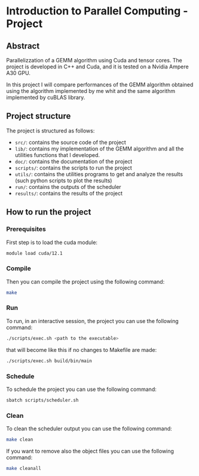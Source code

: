 # Introduction to Parallel Computing - Project
## Abstract
Parallelizzation of a GEMM algorithm using Cuda and tensor cores. The project is developed in C++ and Cuda, and it is tested on a Nvidia Ampere A30 GPU. 

In this project I will compare performances of the GEMM algorithm obtained using the algorithm implemented by me whit and the same algorithm implemented by cuBLAS library. 

## Project structure
The project is structured as follows:
- `src/`: contains the source code of the project
- `lib/`: contains my implementation of the GEMM algorithm and all the utilities functions that I developed.
- `doc/`: contains the documentation of the project 
- `scripts/`: contains the scripts to run the project
- `utils/`: contains the utilities programs to get and analyze the results (such python scripts to plot the results)
- `run/`: contains the outputs of the scheduler
- `results/`: contains the results of the project

## How to run the project
### Prerequisites
First step is to load the cuda module:
```bash
module load cuda/12.1
```

### Compile
Then you can compile the project using the following command:
```bash
make
```

### Run
To run, in an interactive session, the project you can use the following command:
```bash
./scripts/exec.sh <path to the executable> 
```
that will become like this if no changes to Makefile are made:
```bash
./scripts/exec.sh build/bin/main
```

### Schedule
To schedule the project you can use the following command:
```bash
sbatch scripts/scheduler.sh
```

### Clean
To clean the scheduler output you can use the following command:
```bash
make clean
```

If you want to remove also the object files you can use the following command:
```bash
make cleanall
```


